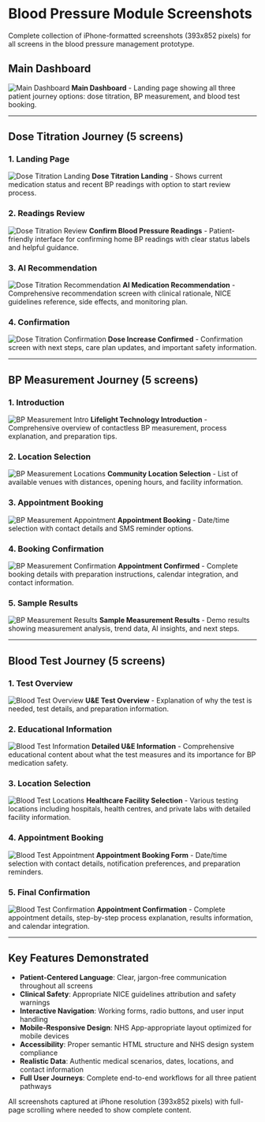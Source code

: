 # Blood Pressure Module Screenshots

Complete collection of iPhone-formatted screenshots (393x852 pixels) for all screens in the blood pressure management prototype.

## Main Dashboard

![Main Dashboard](-tmp-bp-main-dashboard.png)
**Main Dashboard** - Landing page showing all three patient journey options: dose titration, BP measurement, and blood test booking.

---

## Dose Titration Journey (5 screens)

### 1. Landing Page
![Dose Titration Landing](-tmp-dose-titration-landing.png)
**Dose Titration Landing** - Shows current medication status and recent BP readings with option to start review process.

### 2. Readings Review
![Dose Titration Review](-tmp-dose-titration-review.png)
**Confirm Blood Pressure Readings** - Patient-friendly interface for confirming home BP readings with clear status labels and helpful guidance.

### 3. AI Recommendation
![Dose Titration Recommendation](-tmp-dose-titration-recommendation.png)
**AI Medication Recommendation** - Comprehensive recommendation screen with clinical rationale, NICE guidelines reference, side effects, and monitoring plan.

### 4. Confirmation
![Dose Titration Confirmation](-tmp-dose-titration-confirmation.png)
**Dose Increase Confirmed** - Confirmation screen with next steps, care plan updates, and important safety information.

---

## BP Measurement Journey (5 screens)

### 1. Introduction
![BP Measurement Intro](-tmp-bp-measurement-intro.png)
**Lifelight Technology Introduction** - Comprehensive overview of contactless BP measurement, process explanation, and preparation tips.

### 2. Location Selection
![BP Measurement Locations](-tmp-bp-measurement-locations.png)
**Community Location Selection** - List of available venues with distances, opening hours, and facility information.

### 3. Appointment Booking
![BP Measurement Appointment](-tmp-bp-measurement-appointment.png)
**Appointment Booking** - Date/time selection with contact details and SMS reminder options.

### 4. Booking Confirmation
![BP Measurement Confirmation](-tmp-bp-measurement-confirmation.png)
**Appointment Confirmed** - Complete booking details with preparation instructions, calendar integration, and contact information.

### 5. Sample Results
![BP Measurement Results](-tmp-bp-measurement-results.png)
**Sample Measurement Results** - Demo results showing measurement analysis, trend data, AI insights, and next steps.

---

## Blood Test Journey (5 screens)

### 1. Test Overview
![Blood Test Overview](-tmp-blood-test-overview.png)
**U&E Test Overview** - Explanation of why the test is needed, test details, and preparation information.

### 2. Educational Information
![Blood Test Information](-tmp-blood-test-information.png)
**Detailed U&E Information** - Comprehensive educational content about what the test measures and its importance for BP medication safety.

### 3. Location Selection
![Blood Test Locations](-tmp-blood-test-locations.png)
**Healthcare Facility Selection** - Various testing locations including hospitals, health centres, and private labs with detailed facility information.

### 4. Appointment Booking
![Blood Test Appointment](-tmp-blood-test-appointment.png)
**Appointment Booking Form** - Date/time selection with contact details, notification preferences, and preparation reminders.

### 5. Final Confirmation
![Blood Test Confirmation](-tmp-blood-test-confirmation.png)
**Appointment Confirmation** - Complete appointment details, step-by-step process explanation, results information, and calendar integration.

---

## Key Features Demonstrated

- **Patient-Centered Language**: Clear, jargon-free communication throughout all screens
- **Clinical Safety**: Appropriate NICE guidelines attribution and safety warnings
- **Interactive Navigation**: Working forms, radio buttons, and user input handling
- **Mobile-Responsive Design**: NHS App-appropriate layout optimized for mobile devices
- **Accessibility**: Proper semantic HTML structure and NHS design system compliance
- **Realistic Data**: Authentic medical scenarios, dates, locations, and contact information
- **Full User Journeys**: Complete end-to-end workflows for all three patient pathways

All screenshots captured at iPhone resolution (393x852 pixels) with full-page scrolling where needed to show complete content.